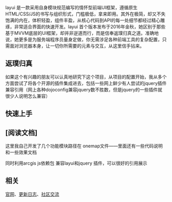 
layui 是一款采用自身模块规范编写的情怀型前端UI框架，遵循原生HTML/CSS/JS的书写与组织形式，门槛极低，拿来即用。其外在极简，却又不失饱满的内在，体积轻盈，组件丰盈，从核心代码到API的每一处细节都经过精心雕琢，非常适合界面的快速开发。layui 首个版本发布于2016年金秋，她区别于那些基于MVVM底层的UI框架，却并非逆道而行，而是信奉返璞归真之道。准确地说，她更多是为服务端程序员量身定做，你无需涉足各种前端工具的复杂配置，只需面对浏览器本身，让一切你所需要的元素与交互，从这里信手拈来。

## 返璞归真

如果这个有兴趣的朋友可以认真地研究下这个项目，从项目的配置开始，我从多个方面尝试了将各个开源的插件集成进去，包括一些网上鲜少有人尝试的jquery插件兼容引用（网上各种dojoconfig兼容jquery数不胜数，但是jquery的一些插件就很少人说明怎么兼容）

## 快速上手

## [阅读文档]
这里我自己开发了几个功能模块路径在 onemap文件——里面还有一些代码说明和一些效果文档

同时利用arcgis js依赖包 兼容layui和jquery 插件，可以很好的引用展示
## 相关
[官网](http://www.layui.com/)、[更新日志](http://www.layui.com/doc/base/changelog.html)、[社区交流](http://fly.layui.com)
